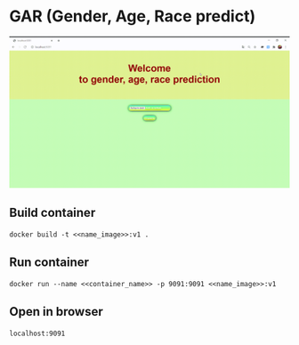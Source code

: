 # GAR (Gender, Age, Race predict)
![](gif.gif)
## Build container
`docker build -t <<name_image>>:v1 .`

## Run container
`docker run --name <<container_name>> -p 9091:9091 <<name_image>>:v1`

## Open in browser
`localhost:9091`
